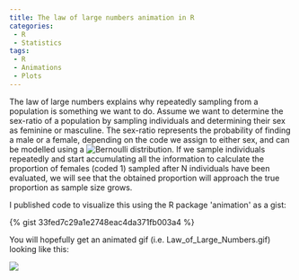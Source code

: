 ```yaml
---
title: The law of large numbers animation in R
categories: 
 - R
 - Statistics
tags:
 - R
 - Animations
 - Plots
---
```


The law of large numbers explains why repeatedly sampling from a population is something we want to do. Assume we want to determine the sex-ratio of a population by sampling individuals and determining their sex as feminine or masculine. The sex-ratio represents the probability of finding a male or a female, depending on the code we assign to either sex, and can be modelled using a ![Bernoulli distribution](https://en.wikipedia.org/wiki/Bernoulli_distribution). If we sample individuals repeatedly and start accumulating all the information to calculate the proportion of females (coded 1) sampled after N individuals have been evaluated, we will see that the obtained proportion will approach the true proportion as sample size grows.

I published code to visualize this using the R package 'animation' as a gist:

{% gist 33fed7c29a1e2748eac4da371fb003a4 %}

You will hopefully get an animated gif (i.e. Law_of_Large_Numbers.gif) looking like this:

![](https://i.imgur.com/4U14J94.gif)
  
